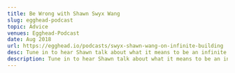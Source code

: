 ```yaml
---
title: Be Wrong with Shawn Swyx Wang
slug: egghead-podcast
topic: Advice
venues: Egghead-Podcast
date: Aug 2018
url: https://egghead.io/podcasts/swyx-shawn-wang-on-infinite-building
desc: Tune in to hear Shawn talk about what it means to be an infinite learner and builder and how he uses this approach to further his career.
description: Tune in to hear Shawn talk about what it means to be an infinite learner and builder and how he uses this approach to further his career.
---
```

